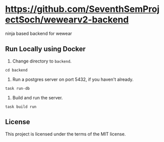 # https://github.com/SeventhSemProjectSoch/wewearv2-backend

ninja based backend for wewear

## Run Locally using Docker

1. Change directory to `backend`.

```
cd backend
```

1. Run a postgres server on port 5432, if you haven't already.

```
task run-db
```

1. Build and run the server.

```
task build run
```

## License

This project is licensed under the terms of the MIT license.
